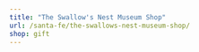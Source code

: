 ```yaml
---
title: "The Swallow's Nest Museum Shop"
url: /santa-fe/the-swallows-nest-museum-shop/
shop: gift
---
```

